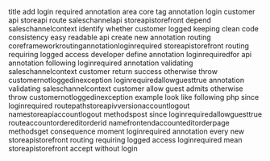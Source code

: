 title add login required annotation area core tag annotation login customer api storeapi route saleschannelapi storeapistorefront depend saleschannelcontext identify whether customer logged keeping clean code consistency easy readable api create new annotation routing coreframeworkroutingannotationloginrequired storeapistorefront routing requiring logged access developer define annotation loginrequiredfor api annotation following loginrequired annotation validating saleschannelcontext customer return success otherwise throw customernotloggedinexception loginrequiredallowguesttrue annotation validating saleschannelcontext customer allow guest admits otherwise throw customernotloggedinexception example look like following php since loginrequired routepathstoreapivversionaccountlogout namestoreapiaccountlogout methodspost since loginrequiredallowguesttrue routeaccountordereditorderid namefrontendaccounteditorderpage methodsget consequence moment loginrequired annotation every new storeapistorefront routing requiring logged access loginrequired mean storeapistorefront accept without login